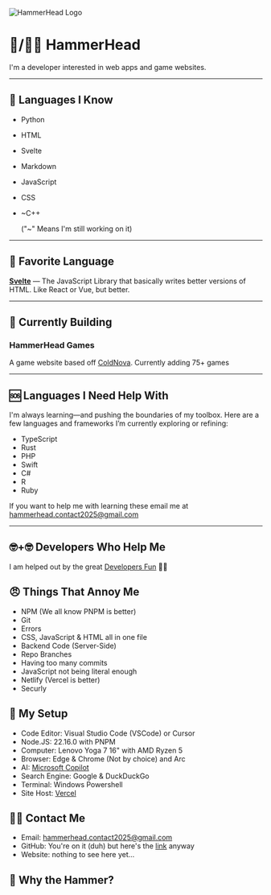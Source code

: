 ![HammerHead Logo](https://raw.githubusercontent.com/alvieg/HammerHead-Games/main/static/assets/favicon.ico)


# 🦈/🤕🔨 HammerHead

I'm a developer interested in web apps and game websites.

---

## 🧠 Languages I Know

- Python
- HTML
- Svelte
- Markdown
- JavaScript
- CSS
- ~C++

  ("~" Means I'm still working on it)

---

## 💎 Favorite Language  
[**Svelte**](https://svelte.dev) — The JavaScript Library that basically writes better versions of HTML. Like React or Vue, but better.

---

## 🔧 Currently Building

### HammerHead Games  
  A game website based off [ColdNova](https://coldnova.xyz). Currently adding 75+ games

---

## 🆘 Languages I Need Help With

I'm always learning—and pushing the boundaries of my toolbox. Here are a few languages and frameworks I’m currently exploring or refining:

- TypeScript
- Rust
- PHP
- Swift
- C#
- R
- Ruby

If you want to help me with learning these email me at [hammerhead.contact2025@gmail.com](mailto:hammerhead.contact2025@gmail.com)

---

## 🤓+🤓 Developers Who Help Me

I am helped out by the great [Developers Fun](https://github.com/developers-fun) 🛐🛐

## 😠 Things That Annoy Me

- NPM (We all know PNPM is better)
- Git
- Errors
- CSS, JavaScript & HTML all in one file
- Backend Code (Server-Side)
- Repo Branches
- Having too many commits
- JavaScript not being literal enough
- Netlify (Vercel is better)
- Securly

## 🧰 My Setup

- Code Editor: Visual Studio Code (VSCode) or Cursor
- Node.JS: 22.16.0 with PNPM
- Computer: Lenovo Yoga 7 16" with AMD Ryzen 5
- Browser: Edge & Chrome (Not by choice) and Arc
- AI: [Microsoft Copilot](https://copilot.microsoft.com)
- Search Engine: Google & DuckDuckGo
- Terminal: Windows Powershell
- Site Host: [Vercel](https://vercel.com)

## 🤙📧 Contact Me

- Email: [hammerhead.contact2025@gmail.com](mailto:hammerhead.contact2025@gmail.com)
- GitHub: You're on it (duh) but here's the [link](https://github.com/alvieg) anyway
- Website: nothing to see here yet...

## 🔨 Why the Hammer?
